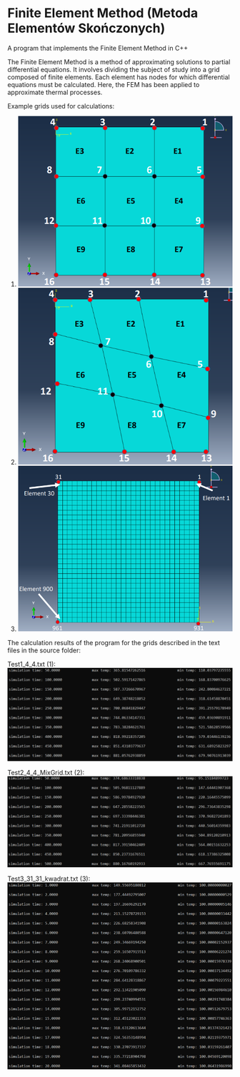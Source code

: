 # Finite Element Method (Metoda Elementów Skończonych)
A program that implements the Finite Element Method in C++

The Finite Element Method is a method of approximating solutions to partial differential equations. It involves dividing the subject of study into a grid composed of finite elements. Each element has nodes for which differential equations must be calculated. Here, the FEM has been applied to approximate thermal processes.

Example grids used for calculations:

1. ![grid1](./readme_screenshots/grid1.png)
2. ![grid2](./readme_screenshots/grid2.png)
3. ![grid3](./readme_screenshots/grid3.png)


The calculation results of the program for the grids described in the text files in the source folder:

Test1_4_4.txt (1):
![Test1_results](./readme_screenshots/Test1_results.png)

Test2_4_4_MixGrid.txt (2):
![Test2_results](./readme_screenshots/Test2_results.png)

Test3_31_31_kwadrat.txt (3):
![Test3_results](./readme_screenshots/Test3_results.png)

